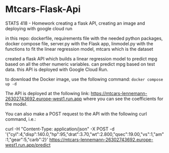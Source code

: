 # Mtcars-Flask-Api
STATS 418 - Homework creating a flask API, creating an image and deploying with google cloud run

in this repo: dockerfile, requirements file with the needed python packages, docker compose file, server.py with the Flask app, linmodel.py with the functions to 
fit the linear regression model, mtcars which is the dataset

created a flask API which builds a linear regression model to predict mpg based on all the other numeric variables. can predict mpg based on test data. this API
is deployed with Google Cloud Run. 

to download the Docker image, use the following command: `docker compose up -d`

The API is deployed at the following link: https://mtcars-lennemann-26302743692.europe-west1.run.app where you can see the coefficients for the model. 

You can also make a POST request to the API with the following curl command, i.e.: 

curl -H "Content-Type: application/json" -X POST -d '{"cyl":4,"disp":140.0,"hp":95,"drat":3.70,"wt":2.800,"qsec":19.00,"vs":1,"am":1,"gear":5,"carb":2}' https://mtcars-lennemann-26302743692.europe-west1.run.app/predict 
